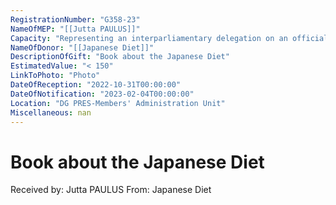 ```yaml
---
RegistrationNumber: "G358-23"
NameOfMEP: "[[Jutta PAULUS]]"
Capacity: "Representing an interparliamentary delegation on an official mission authorised by the Conference of Presidents or the Bureau - Delegation for relations with Japan"
NameOfDonor: "[[Japanese Diet]]"
DescriptionOfGift: "Book about the Japanese Diet"
EstimatedValue: "< 150"
LinkToPhoto: "Photo"
DateOfReception: "2022-10-31T00:00:00"
DateOfNotification: "2023-02-04T00:00:00"
Location: "DG PRES-Members' Administration Unit"
Miscellaneous: nan
---
```


# Book about the Japanese Diet

Received by: Jutta PAULUS
From: Japanese Diet
